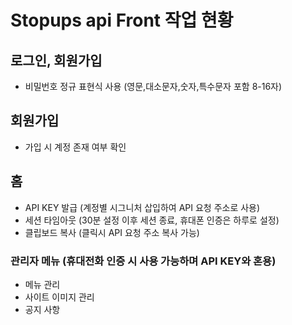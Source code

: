 # Stopups api Front 작업 현황

## 로그인, 회원가입

- 비밀번호 정규 표현식 사용 (영문,대소문자,숫자,특수문자 포함 8-16자)

## 회원가입

- 가입 시 계정 존재 여부 확인

## 홈

- API KEY 발급 (계정별 시그니처 삽입하여 API 요청 주소로 사용)
- 세션 타임아웃 (30분 설정 이후 세션 종료, 휴대폰 인증은 하루로 설정)
- 클립보드 복사 (클릭시 API 요청 주소 복사 가능)

### 관리자 메뉴 (휴대전화 인증 시 사용 가능하며 API KEY와 혼용)

- 메뉴 관리
- 사이트 이미지 관리
- 공지 사항
